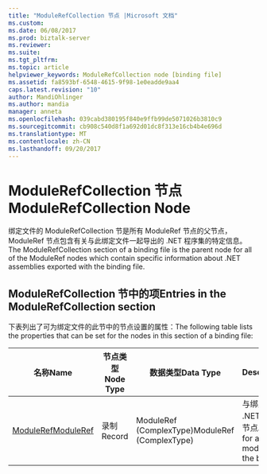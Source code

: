 ```yaml
---
title: "ModuleRefCollection 节点 |Microsoft 文档"
ms.custom: 
ms.date: 06/08/2017
ms.prod: biztalk-server
ms.reviewer: 
ms.suite: 
ms.tgt_pltfrm: 
ms.topic: article
helpviewer_keywords: ModuleRefCollection node [binding file]
ms.assetid: fa8593bf-6548-4615-9f98-1e0eadde9aa4
caps.latest.revision: "10"
author: MandiOhlinger
ms.author: mandia
manager: anneta
ms.openlocfilehash: 039cabd380195f840e9ffb99de5071026b3810c9
ms.sourcegitcommit: cb908c540d8f1a692d01dc8f313e16cb4b4e696d
ms.translationtype: MT
ms.contentlocale: zh-CN
ms.lasthandoff: 09/20/2017
---
```

# <a name="modulerefcollection-node"></a><span data-ttu-id="cc107-102">ModuleRefCollection 节点</span><span class="sxs-lookup"><span data-stu-id="cc107-102">ModuleRefCollection Node</span></span>
<span data-ttu-id="cc107-103">绑定文件的 ModuleRefCollection 节是所有 ModuleRef 节点的父节点，ModuleRef 节点包含有关与此绑定文件一起导出的 .NET 程序集的特定信息。</span><span class="sxs-lookup"><span data-stu-id="cc107-103">The ModuleRefCollection section of a binding file is the parent node for all of the ModuleRef nodes which contain specific information about .NET assemblies exported with the binding file.</span></span>  
  
## <a name="entries-in-the-modulerefcollection-section"></a><span data-ttu-id="cc107-104">ModuleRefCollection 节中的项</span><span class="sxs-lookup"><span data-stu-id="cc107-104">Entries in the ModuleRefCollection section</span></span>  
 <span data-ttu-id="cc107-105">下表列出了可为绑定文件的此节中的节点设置的属性：</span><span class="sxs-lookup"><span data-stu-id="cc107-105">The following table lists the properties that can be set for the nodes in this section of a binding file:</span></span>  
  
|<span data-ttu-id="cc107-106">**名称**</span><span class="sxs-lookup"><span data-stu-id="cc107-106">**Name**</span></span>|<span data-ttu-id="cc107-107">**节点类型**</span><span class="sxs-lookup"><span data-stu-id="cc107-107">**Node Type**</span></span>|<span data-ttu-id="cc107-108">**数据类型**</span><span class="sxs-lookup"><span data-stu-id="cc107-108">**Data Type**</span></span>|<span data-ttu-id="cc107-109">**Description**</span><span class="sxs-lookup"><span data-stu-id="cc107-109">**Description**</span></span>|<span data-ttu-id="cc107-110">**限制**</span><span class="sxs-lookup"><span data-stu-id="cc107-110">**Restrictions**</span></span>|<span data-ttu-id="cc107-111">**注释**</span><span class="sxs-lookup"><span data-stu-id="cc107-111">**Comments**</span></span>|  
|--------------|-------------------|-------------------|---------------------|----------------------|------------------|  
|[<span data-ttu-id="cc107-112">ModuleRef</span><span class="sxs-lookup"><span data-stu-id="cc107-112">ModuleRef</span></span>](../core/moduleref-modulerefcollection-node.md)|<span data-ttu-id="cc107-113">录制</span><span class="sxs-lookup"><span data-stu-id="cc107-113">Record</span></span>|<span data-ttu-id="cc107-114">ModuleRef (ComplexType)</span><span class="sxs-lookup"><span data-stu-id="cc107-114">ModuleRef (ComplexType)</span></span>|<span data-ttu-id="cc107-115">与绑定文件一起导出的 .NET 程序集模块的容器节点。</span><span class="sxs-lookup"><span data-stu-id="cc107-115">Container node for a .NET assembly module exported with the binding file.</span></span>|<span data-ttu-id="cc107-116">可选</span><span class="sxs-lookup"><span data-stu-id="cc107-116">Not required</span></span>|<span data-ttu-id="cc107-117">默认值： 无</span><span class="sxs-lookup"><span data-stu-id="cc107-117">Default value: None</span></span>|
